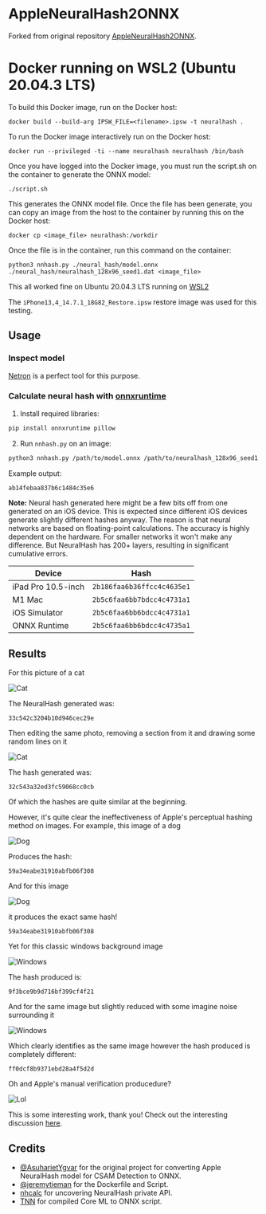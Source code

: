 # AppleNeuralHash2ONNX

Forked from original repository [AppleNeuralHash2ONNX](https://github.com/AsuharietYgvar/AppleNeuralHash2ONNX).

# Docker running on WSL2 (Ubuntu 20.04.3 LTS)

To build this Docker image, run on the Docker host:

`docker build --build-arg IPSW_FILE=<filename>.ipsw -t neuralhash .`

To run the Docker image interactively run on the Docker host:

`docker run --privileged -ti --name neuralhash neuralhash /bin/bash`

Once you have logged into the Docker image, you must run the script.sh on the container to generate the ONNX model:

`./script.sh`

This generates the ONNX model file. Once the file has been generate, you can copy an image from the host to the
container by running this on the Docker host:

`docker cp <image_file> neuralhash:/workdir`

Once the file is in the container, run this command on the container:

`python3 nnhash.py ./neural_hash/model.onnx ./neural_hash/neuralhash_128x96_seed1.dat <image_file>`

This all worked fine on Ubuntu 20.04.3 LTS running on [WSL2](https://docs.microsoft.com/en-us/windows/wsl/install-win10)

The `iPhone13,4_14.7.1_18G82_Restore.ipsw` restore image was used for this testing.

## Usage

### Inspect model

[Netron](https://github.com/lutzroeder/netron) is a perfect tool for this purpose.

### Calculate neural hash with [onnxruntime](https://github.com/microsoft/onnxruntime)

1. Install required libraries:

```bash
pip install onnxruntime pillow
```

2. Run `nnhash.py` on an image:

```bash
python3 nnhash.py /path/to/model.onnx /path/to/neuralhash_128x96_seed1.dat image.jpg
```

Example output:

```
ab14febaa837b6c1484c35e6
```

**Note:** Neural hash generated here might be a few bits off from one generated on an iOS device. This is expected since
different iOS devices generate slightly different hashes anyway. The reason is that neural networks are based on
floating-point calculations. The accuracy is highly dependent on the hardware. For smaller networks it won't make any
difference. But NeuralHash has 200+ layers, resulting in significant cumulative errors.

|Device|Hash|
|---|---|
|iPad Pro 10.5-inch|`2b186faa6b36ffcc4c4635e1`|
|M1 Mac|`2b5c6faa6bb7bdcc4c4731a1`|
|iOS Simulator|`2b5c6faa6bb6bdcc4c4731a1`|
|ONNX Runtime|`2b5c6faa6bb6bdcc4c4735a1`|

## Results

For this picture of a cat

![Cat](cat.png)

The NeuralHash generated was:

```
33c542c3204b10d946cec29e
```

Then editing the same photo, removing a section from it and drawing some random lines on it

![Cat](cat-edited.png)

The hash generated was:

```
32c543a32ed3fc59068cc0cb
```

Of which the hashes are quite similar at the beginning.
<br>

However, it's quite clear the ineffectiveness of Apple's perceptual hashing method on images. For example, this image of
a dog

![Dog](dog.png)

Produces the hash:

```
59a34eabe31910abfb06f308
```

And for this image

![Dog](clearly-not-a-dog.png)

it produces the exact same hash!

```
59a34eabe31910abfb06f308
```

Yet for this classic windows background image

![Windows](windows-background.png)

The hash produced is:

```
9f3bce9b9d716bf399cf4f21
```

And for the same image but slightly reduced with some imagine noise surrounding it

![Windows](windows-background-edited.png)

Which clearly identifies as the same image however the hash produced is completely different:

```
ff0dcf8b9371ebd28a4f5d2d
```

Oh and Apple's manual verification producedure?

![Lol](lol.jpeg)
<br>

This is some interesting work, thank you! Check out the interesting
discussion [here](https://github.com/AsuharietYgvar/AppleNeuralHash2ONNX/issues/1).

## Credits

- [@AsuharietYgvar](https://github.com/AsuharietYgvar/AppleNeuralHash2ONNX) for the original project for converting
  Apple NeuralHash model for CSAM Detection to ONNX.
- [@jeremytieman](https://github.com/jeremytieman) for the Dockerfile and Script.
- [nhcalc](https://github.com/KhaosT/nhcalc) for uncovering NeuralHash private API.
- [TNN](https://github.com/Tencent/TNN) for compiled Core ML to ONNX script.
